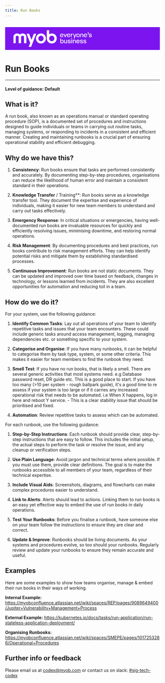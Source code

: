 ```yaml
---
title: Run Books
---
```


![MYOB Banner](../../assets/images/myob-banner.png)
---


<!-- confluence-page-id: 9487581185 -->

# Run Books

---

#### Level of guidance: Default

## What is it?

A run book, also known as an operations manual or standard operating procedure (SOP), is a documented set of procedures and instructions designed to guide individuals or teams in carrying out routine tasks, managing systems, or responding to incidents in a consistent and efficient manner. Creating and maintaining runbooks is a crucial part of ensuring operational stability and efficient debugging.

## Why do we have this?

1. **Consistency**: Run books ensure that tasks are performed consistently and accurately. By documenting step-by-step procedures, organisations can reduce the likelihood of human error and maintain a consistent standard in their operations.

2. **Knowledge Transfer** / Training**: Run books serve as a knowledge transfer tool. They document the expertise and experience of individuals, making it easier for new team members to understand and carry out tasks effectively.

3. **Emergency Response**: In critical situations or emergencies, having well-documented run books are invaluable resources for quickly and efficiently resolving issues, minimising downtime, and restoring normal operations.

4. **Risk Management**: By documenting procedures and best practices, run books contribute to risk management efforts. They can help identify potential risks and mitigate them by establishing standardised processes.

5. **Continuous Improvement**: Run books are not static documents. They can be updated and improved over time based on feedback, changes in technology, or lessons learned from incidents. They are also excellent opportunities for automation and reducing toil in a team.

## How do we do it?

For your system, use the following guidance:

1. **Identify Common Tasks**: Lay out all operations of your team to identify repetitive tasks and issues that your team encounters. These could include generic tasks around access management, logging, managing dependencies etc. or something specific to your system.

2. **Categorise and Organise**: If you have many runbooks, it can be helpful to categorise them by task type, system, or some other criteria. This makes it easier for team members to find the runbook they need.

3. **Smell Test**: If you have no run books, that is likely a smell. There are several generic activities that most systems need. e.g Database password reset, DR guide etc. This is a good place to start. If you have too many (>10 per system - rough ballpark guide), it's a good time to re assess if your system is too large or if it carries any increased operational risk that needs to be automated. i.e When X happens, log in here and reboot Y service. - This is a clear stability issue that should be prioritised and fixed.

4. **Automation**: Review repetitive tasks to assess which can be automated.

For each runbook, use the following guidance:

1. **Step-by-Step Instructions**: Each runbook should provide clear, step-by-step instructions that are easy to follow. This includes the initial setup, the actual steps to perform the task or resolve the issue, and any cleanup or verification steps.

2. **Use Plain Language**: Avoid jargon and technical terms where possible. If you must use them, provide clear definitions. The goal is to make the runbooks accessible to all members of your team, regardless of their technical expertise.

3. **Include Visual Aids**: Screenshots, diagrams, and flowcharts can make complex procedures easier to understand.

4. **Link to Alerts**: Alerts should lead to actions. Linking them to run books is an easy yet effective way to embed the use of run books in daily operations.

5. **Test Your Runbooks**: Before you finalise a runbook, have someone else on your team follow the instructions to ensure they are clear and correct.

6. **Update & Improve**: Runbooks should be living documents. As your systems and procedures evolve, so too should your runbooks. Regularly review and update your runbooks to ensure they remain accurate and useful.

## Examples

Here are some examples to show how teams organise, manage & embed their run books in their ways of working.

**Internal Example:**
<https://myobconfluence.atlassian.net/wiki/spaces/REP/pages/9089649400/Jupiter+Vulnerability+Management+Process>

**External Example:**
<https://kubernetes.io/docs/tasks/run-application/run-stateless-application-deployment/>

**Organising Runbooks:**
<https://myobconfluence.atlassian.net/wiki/spaces/SMEPE/pages/1017253286/Operational+Procedures>

## Further info or feedback

Please email us at <codex@myob.com> or contact us on slack: [#sig-tech-codex](https://myob.slack.com/archives/C02N8ADPGUX)
